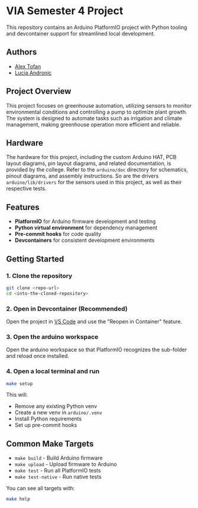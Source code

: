 # VIA Semester 4 Project

This repository contains an Arduino PlatformIO project with Python tooling and devcontainer support for streamlined local development.

## Authors

- [Alex Tofan](https://github.com/savaryna)
- [Lucia Andronic](https://github.com/PawsitiveCoder)

## Project Overview

This project focuses on greenhouse automation, utilizing sensors to monitor environmental conditions and controlling a pump to optimize plant growth. The system is designed to automate tasks such as irrigation and climate management, making greenhouse operation more efficient and reliable.

## Hardware

The hardware for this project, including the custom Arduino HAT, PCB layout diagrams, pin layout diagrams, and related documentation, is provided by the college. Refer to the `arduino/doc` directory for schematics, pinout diagrams, and assembly instructions. So are the drivers `arduino/lib/drivers` for the sensors used in this project, as well as their respective tests.

## Features

- **PlatformIO** for Arduino firmware development and testing
- **Python virtual environment** for dependency management
- **Pre-commit hooks** for code quality
- **Devcontainers** for consistent development environments

## Getting Started

### 1. Clone the repository

```sh
git clone <repo-url>
cd <into-the-cloned-repository>
```

### 2. Open in Devcontainer (Recommended)

Open the project in [VS Code](https://code.visualstudio.com/) and use the "Reopen in Container" feature.

### 3. Open the arduino workspace

Open the arduino workspace so that PlatformIO recognizes the sub-folder and reload once installed.

### 4. Open a local terminal and run

```sh
make setup
```

This will:

- Remove any existing Python venv
- Create a new venv in `arduino/.venv`
- Install Python requirements
- Set up pre-commit hooks

## Common Make Targets

- `make build` - Build Arduino firmware
- `make upload` - Upload firmware to Arduino
- `make test` - Run all PlatformIO tests
- `make test-native` - Run native tests

You can see all targets with:

```sh
make help
```
